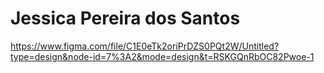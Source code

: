 # Jessica Pereira dos Santos
https://www.figma.com/file/C1E0eTk2oriPrDZS0PQt2W/Untitled?type=design&node-id=7%3A2&mode=design&t=RSKGQnRbOC82Pwoe-1